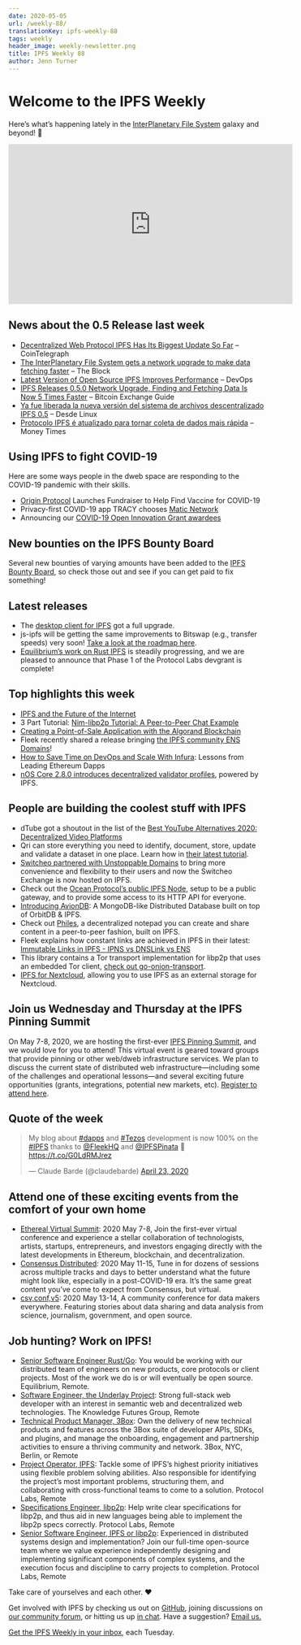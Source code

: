 ```yaml
---
date: 2020-05-05
url: /weekly-88/
translationKey: ipfs-weekly-88
tags: weekly
header_image: weekly-newsletter.png
title: IPFS Weekly 88
author: Jenn Turner
---
```


# Welcome to the IPFS Weekly

Here’s what’s happening lately in the [InterPlanetary File System](https://ipfs.io/) galaxy and beyond! 🚀

<iframe width="560" height="315" src="https://www.youtube.com/embed/G8FvB_0HlCE" frameborder="0" allow="accelerometer; autoplay; encrypted-media; gyroscope; picture-in-picture" allowfullscreen></iframe>

## News about the 0.5 Release last week
* [Decentralized Web Protocol IPFS Has Its Biggest Update So Far](https://cointelegraph.com/news/decentralized-web-protocol-ipfs-has-its-biggest-update-so-far) – CoinTelegraph
* [The InterPlanetary File System gets a network upgrade to make data fetching faster](https://www.theblockcrypto.com/post/63189/ipfs-network-upgrade-data-fetching) – The Block
* [Latest Version of Open Source IPFS Improves Performance](https://devops.com/latest-version-of-open-source-ipfs-improves-performance/) – DevOps
* [IPFS Releases 0.5.0 Network Upgrade, Finding and Fetching Data Is Now 5 Times Faster](https://bitcoinexchangeguide.com/ipfs-releases-0-5-0-network-upgrade-finding-and-fetching-data-is-now-5-times-faster/) – Bitcoin Exchange Guide
* [Ya fue liberada la nueva versión del sistema de archivos descentralizado IPFS 0.5](https://blog.desdelinux.net/ya-fue-liberada-la-nueva-version-del-sistema-de-archivos-descentralizado-ipfs-0-5/) – Desde Linux
* [Protocolo IPFS é atualizado para tornar coleta de dados mais rápida](https://www.moneytimes.com.br/protocolo-ipfs-e-atualizado-para-tornar-coleta-de-dados-mais-rapida/) – Money Times


## Using IPFS to fight COVID-19
Here are some ways people in the dweb space are responding to the COVID-19 pandemic with their skills.

+ [Origin Protocol](https://www.coinspeaker.com/origin-protocol-launches-fundraiser-to-help-find-vaccine-for-covid-19/) Launches Fundraiser to Help Find Vaccine for COVID-19 
+ Privacy-first COVID-19 app TRACY chooses [Matic Network](https://medium.com/moibit/privacy-first-covid-19-app-tracy-chooses-matic-network-633f1bba4c66)
+ Announcing our [COVID-19 Open Innovation Grant awardees](https://research.protocol.ai/blog/2020/announcing-our-covid-19-open-innovation-grant-awardees/)


## New bounties on the IPFS Bounty Board
Several new bounties of varying amounts have been added to the [IPFS Bounty Board](https://github.com/ipfs/devgrants/projects/1), so check those out and see if you can get paid to fix something!


## Latest releases
* The [desktop client for IPFS](https://github.com/ipfs-shipyard/ipfs-desktop/releases/tag/v0.11.1) got a full upgrade.
* js-ipfs will be getting the same improvements to Bitswap (e.g., transfer speeds) very soon! [Take a look at the roadmap here](https://github.com/orgs/ipfs/projects/6).
* [Equilibrium’s work on Rust IPFS](https://medium.com/equilibriumco/rust-ipfs-append-only-log-001-42106983f3c) is steadily progressing, and we are pleased to announce that Phase 1 of the Protocol Labs devgrant is complete! 


## Top highlights this week
* [IPFS and the Future of the Internet](https://medium.com/@dltlabs/ipfs-and-the-future-of-the-internet-dfb3cfed0531)
* 3 Part Tutorial: [Nim-libp2p Tutorial: A Peer-to-Peer Chat Example](https://our.status.im/nim-libp2p-tutorial-a-peer-to-peer-chat-example-1/)
* [Creating a Point-of-Sale Application with the Algorand Blockchain](https://developer.algorand.org/solutions/creating-point-sale-application-algorand-blockchain/)
* Fleek recently shared a release bringing [the IPFS community ENS Domains](https://blog.fleek.co/posts/Fleek-Release-ENS-Domains)!
* [How to Save Time on DevOps and Scale With Infura](https://consensys.net/blog/blockchain-development/how-to-save-time-on-devops-and-scale-with-infura-lessons-from-leading-ethereum-dapps/): Lessons from Leading Ethereum Dapps 
* [nOS Core 2.8.0 introduces decentralized validator profiles](https://nos.chat/t/update-nos-core-2-8-0-decentralized-validator-profiles/185), powered by IPFS.


## People are building the coolest stuff with IPFS
* dTube got a shoutout in the list of the [Best YouTube Alternatives 2020: Decentralized Video Platforms](https://blockonomi.com/youtube-alternative/)
* Qri can store everything you need to identify, document, store, update and validate a dataset in one place. Learn how in [their latest tutorial](https://medium.com/qri-io/how-to-use-qri-features-to-build-a-better-dataset-2d236da626f0).
* [Switcheo partnered with Unstoppable Domains](https://blog.switcheo.network/switcheo-exchange-hosted-on-ipfs/) to bring more convenience and flexibility to their users and now the Switcheo Exchange is now hosted on IPFS.
* Check out the [Ocean Protocol’s public IPFS Node](https://ipfs.oceanprotocol.com/), setup to be a public gateway, and to provide some access to its HTTP API for everyone.
* [Introducing AvionDB](https://simpleaswater.com/intro-to-aviondb/): A MongoDB-like Distributed Database built on top of OrbitDB & IPFS.
* Check out [Philes](https://philes.co/QmQ98prVZ2PRrdLN3RK32z4NNidgnks6ejZzDxf5zd2u9X), a decentralized notepad you can create and share content in a peer-to-peer fashion, built on IPFS.
* Fleek explains how constant links are achieved in IPFS in their latest: [Immutable Links in IPFS - IPNS vs DNSLink vs ENS](https://blog.fleek.co/posts/immutable-ipfs)
* This library contains a Tor transport implementation for libp2p that uses an embedded Tor client, [check out go-onion-transport](https://github.com/cpacia/go-onion-transport).
* [IPFS for Nextcloud](https://github.com/justicenode/files_external_ipfs), allowing you to use IPFS as an external storage for Nextcloud.


## Join us Wednesday and Thursday at the IPFS Pinning Summit
On May 7-8, 2020, we are hosting the first-ever [IPFS Pinning Summit](https://ipfspinningsummit.com/), and we would love for you to attend! This virtual event is geared toward groups that provide pinning or other web/dweb infrastructure services. We plan to discuss the current state of distributed web infrastructure—including some of the challenges and operational lessons—and several exciting future opportunities (grants, integrations, potential new markets, etc). [Register to attend here](https://www.eventbrite.com/e/ipfs-pinning-summit-registration-102720606098).


## Quote of the week
<blockquote class="twitter-tweet"><p lang="en" dir="ltr">My blog about <a href="https://twitter.com/hashtag/dapps?src=hash&amp;ref_src=twsrc%5Etfw">#dapps</a> and <a href="https://twitter.com/hashtag/Tezos?src=hash&amp;ref_src=twsrc%5Etfw">#Tezos</a> development is now 100% on the <a href="https://twitter.com/hashtag/IPFS?src=hash&amp;ref_src=twsrc%5Etfw">#IPFS</a> thanks to <a href="https://twitter.com/FleekHQ?ref_src=twsrc%5Etfw">@FleekHQ</a> and <a href="https://twitter.com/IPFSPinata?ref_src=twsrc%5Etfw">@IPFSPinata</a> 🥳<a href="https://t.co/G0LdRMJrez">https://t.co/G0LdRMJrez</a></p>&mdash; Claude Barde (@claudebarde) <a href="https://twitter.com/claudebarde/status/1253296935282376705?ref_src=twsrc%5Etfw">April 23, 2020</a></blockquote>


## Attend one of these exciting events from the comfort of your own home
* [Ethereal Virtual Summit](https://www.etherealsummit.com/): 2020 May 7-8, Join the first-ever virtual conference and experience a stellar collaboration of technologists, artists, startups, entrepreneurs, and investors engaging directly with the latest developments in Ethereum, blockchain, and decentralization.
* [Consensus Distributed](https://www.coindesk.com/events/consensus-2020?gclid=Cj0KCQiAyKrxBRDHARIsAKCzn8xTLzNy3u0cGN4s-gH5dpLxpeCQn8ufhFBlyZ3F4sXtd9ZF_azLQeYaApliEALw_wcB): 2020 May 11-15, Tune in for dozens of sessions across multiple tracks and days to better understand what the future might look like, especially in a post-COVID-19 era. It’s the same great content you’ve come to expect from Consensus, but virtual.
* [csv,conf,v5](https://csvconf.com/): 2020 May 13-14, A community conference for data makers everywhere. Featuring stories about data sharing and data analysis from science, journalism, government, and open source.


## Job hunting? Work on IPFS!
* [Senior Software Engineer Rust/Go](https://www.notion.so/Hiring-Senior-Software-Engineer-Rust-Go-e6c94ccc261f426c80a483c7fc642412): You would be working with our distributed team of engineers on new products, core protocols or client projects. Most of the work we do is or will eventually be open source. Equilibrium, Remote. 
* [Software Engineer, the Underlay Project](https://notes.knowledgefutures.org/pub/si1okbw9): Strong full-stack web developer with an interest in semantic web and decentralized web technologies. The Knowledge Futures Group, Remote
* [Technical Product Manager, 3Box](https://jobs.lever.co/3box/6c68f7ec-a4b4-48ab-9d77-6500e36351e7): Own the delivery of new technical products and features across the 3Box suite of developer APIs, SDKs, and plugins, and manage the onboarding, engagement and partnership activities to ensure a thriving community and network. 3Box, NYC, Berlin, or Remote
* [Project Operator, IPFS](https://jobs.lever.co/protocol/135cecff-ecc4-49ca-b516-61b63fd4d9ef): Tackle some of IPFS’s highest priority initiatives using flexible problem solving abilities. Also responsible for identifying the project’s most important problems, structuring them, and collaborating with cross-functional teams to come to a solution. Protocol Labs, Remote
* [Specifications Engineer, libp2p](https://jobs.lever.co/protocol/0ee37e17-5fb3-4b0f-8559-e5fca363e268): Help write clear specifications for libp2p, and thus aid in new languages being able to implement the libp2p specs correctly. Protocol Labs, Remote
* [Senior Software Engineer, IPFS or libp2p](https://jobs.lever.co/protocol/82793e56-124f-484c-bf13-357ef0b45bc6): Experienced in distributed systems design and implementation? Join our full-time open-source team where we value experience independently designing and implementing significant components of complex systems, and the execution focus and discipline to carry projects to completion. Protocol Labs, Remote

Take care of yourselves and each other. ❤️

Get involved with IPFS by checking us out on [GitHub](https://github.com/ipfs), joining discussions on [our community forum](https://discuss.ipfs.io/), or hitting us up [in chat](https://riot.im/app/#/room/#ipfs:matrix.org). Have a suggestion? [Email us.](mailto:newsletter@ipfs.io)

[Get the IPFS Weekly in your inbox](https://ipfs.us4.list-manage.com/subscribe?u=25473244c7d18b897f5a1ff6b&id=cad54b2230), each Tuesday.
